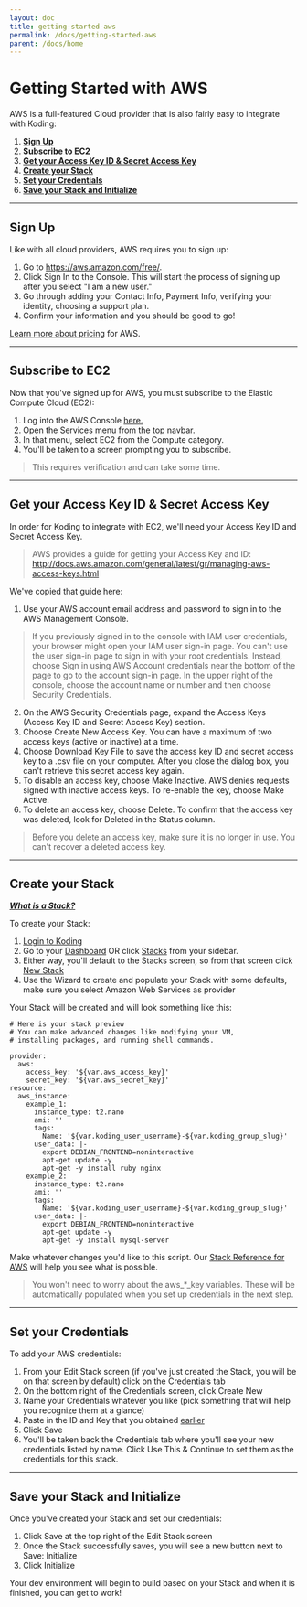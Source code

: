 ```yaml
---
layout: doc
title: getting-started-aws
permalink: /docs/getting-started-aws
parent: /docs/home
---
```


# Getting Started with AWS

AWS is a full-featured Cloud provider that is also fairly easy to integrate with Koding:

1. **[Sign Up](#sign-up)**
2. **[Subscribe to EC2](#subscribe)**
3. **[Get your Access Key ID & Secret Access Key](#get-key)**
4. **[Create your Stack](#create-stack)**
5. **[Set your Credentials](#set-creds)**
6. **[Save your Stack and Initialize](#save-init)**

***

## Sign Up <a name="sign-up"></a>

Like with all cloud providers, AWS requires you to sign up:

1. Go to https://aws.amazon.com/free/.
2. Click Sign In to the Console. This will start the process of signing up after you select "I am a new user."
3. Go through adding your Contact Info, Payment Info, verifying your identity, choosing a support plan. 
4. Confirm your information and you should be good to go!

[Learn more about pricing](https://aws.amazon.com/ec2/pricing/) for AWS.

***

## Subscribe to EC2 <a name="subscribe"></a>

Now that you've signed up for AWS, you must subscribe to the Elastic Compute Cloud (EC2):

1. Log into the AWS Console [here.](https://console.aws.amazon.com/console/home)
2. Open the Services menu from the top navbar. 
3. In that menu, select EC2 from the Compute category.
4. You'll be taken to a screen prompting you to subscribe.  

> This requires verification and can take some time.

***

## Get your Access Key ID & Secret Access Key <a name="get-key"></a>

In order for Koding to integrate with EC2, we'll need your Access Key ID and Secret Access Key. 

> AWS provides a guide for getting your Access Key and ID: http://docs.aws.amazon.com/general/latest/gr/managing-aws-access-keys.html

We've copied that guide here:

1. Use your AWS account email address and password to sign in to the AWS Management Console.
> If you previously signed in to the console with IAM user credentials, your browser might open your IAM user sign-in page. You can't use the user sign-in page to sign in with your root credentials. Instead, choose Sign in using AWS Account credentials near the bottom of the page to go to the account sign-in page. In the upper right of the console, choose the account name or number and then choose Security Credentials.

2.  On the AWS Security Credentials page, expand the Access Keys (Access Key ID and Secret Access Key) section.
3. Choose Create New Access Key. You can have a maximum of two access keys (active or inactive) at a time.
4. Choose Download Key File to save the access key ID and secret access key to a .csv file on your computer. After you close the dialog box, you can't retrieve this secret access key again.
5. To disable an access key, choose Make Inactive. AWS denies requests signed with inactive access keys. To re-enable the key, choose Make Active.
6. To delete an access key, choose Delete. To confirm that the access key was deleted, look for Deleted in the Status column.

> Before you delete an access key, make sure it is no longer in use. You can't recover a deleted access key.

***

## Create your Stack <a name="create-stack"></a>

***[What is a Stack?](/docs/what-is-a-stack)***

To create your Stack:

1. [Login to Koding](https://koding.com/Teams/Select)
2. Go to your [Dashboard](https://relepic.koding.com/Home) OR click [Stacks](https://relepic.koding.com/Home/Stacks) from your sidebar.
3. Either way, you'll default to the Stacks screen, so from that screen click [New Stack](https://relepic.koding.com/Stack-Editor/New)
4. Use the Wizard to create and  populate your Stack with some defaults, make sure you select Amazon Web Services as provider

Your Stack will be created and will look something like this:

```
# Here is your stack preview
# You can make advanced changes like modifying your VM,
# installing packages, and running shell commands.

provider:
  aws:
    access_key: '${var.aws_access_key}'
    secret_key: '${var.aws_secret_key}'
resource:
  aws_instance:
    example_1:
      instance_type: t2.nano
      ami: ''
      tags:
        Name: '${var.koding_user_username}-${var.koding_group_slug}'
      user_data: |-
        export DEBIAN_FRONTEND=noninteractive
        apt-get update -y
        apt-get -y install ruby nginx
    example_2:
      instance_type: t2.nano
      ami: ''
      tags:
        Name: '${var.koding_user_username}-${var.koding_group_slug}'
      user_data: |-
        export DEBIAN_FRONTEND=noninteractive
        apt-get update -y
        apt-get -y install mysql-server
```
Make whatever changes you'd like to this script. Our [Stack Reference for AWS](https://www.terraform.io/docs/providers/aws/index.html) will help you see what is possible.

> You won't need to worry about the aws_*_key variables. These will be automatically populated when you set up credentials in the next step. 

***

## Set your Credentials <a name="set-creds"></a>

To add your AWS credentials:

1. From your Edit Stack screen (if you've just created the Stack, you will be on that screen by default) click on the Credentials tab
2. On the bottom right of the Credentials screen, click Create New
3. Name your Credentials whatever you like (pick something that will help you recognize them at a glance)
4. Paste in the ID and Key that you obtained [earlier](#create-key)
5. Click Save
6. You'll be taken back the Credentials tab where you'll see your new credentials listed by name. Click Use This & Continue to set them as the credentials for this stack. 

***

## Save your Stack and Initialize <a name="save-init"></a>

Once you've created your Stack and set our credentials:

1. Click Save at the top right of the Edit Stack screen
2. Once the Stack successfully saves, you will see a new button next to Save: Initialize
3. Click Initialize

Your dev environment will begin to build based on your Stack and when it is finished, you can get to work!


